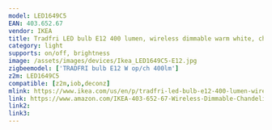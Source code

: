 ```yaml
---
model: LED1649C5
EAN: 403.652.67 
vendor: IKEA
title: Tradfri LED bulb E12 400 lumen, wireless dimmable warm white, chandelier opal
category: light
supports: on/off, brightness
image: /assets/images/devices/Ikea_LED1649C5-E12.jpg
zigbeemodel: ['TRADFRI bulb E12 W op/ch 400lm']
z2m: LED1649C5
compatible: [z2m,iob,deconz]
mlink: https://www.ikea.com/us/en/p/tradfri-led-bulb-e12-400-lumen-wireless-dimmable-warm-white-chandelier-opal-40365267/
link: https://www.amazon.com/IKEA-403-652-67-Wireless-Dimmable-Chandelier/dp/B07KM8FJ7Q
link2: 
link3: 
---
```

